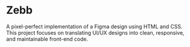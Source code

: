 # Zebb

A pixel-perfect implementation of a Figma design using HTML and CSS. This project focuses on translating UI/UX designs into clean, responsive, and maintainable front-end code.

